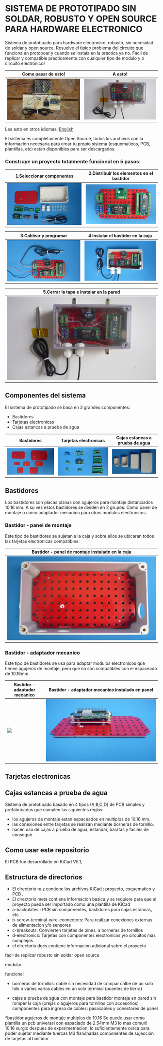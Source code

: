 
# SISTEMA DE PROTOTIPADO SIN SOLDAR, ROBUSTO Y OPEN SOURCE PARA HARDWARE ELECTRONICO

Sistema de prototipado para hardware electronico, robusto, sin necesidad de soldar y open source. Resuelve el tipico problema del circuito que funciona en protoboar y cuando se instala en la practica ya no. Facil de replicar y compatible practicamente con cualquier tipo de modulo y o circuito electronico!

Como pasar de esto!           |A esto!                            |
------------------------------|-----------------------------------|
![](/assets/img/protomess.jpg)|![](/assets/img/finishedinwall.jpg)|

Lea esto en otros idiomas: [English](../../README.md)

El sistema es completamente Open Source, todos los archivos con la informacion necesaria para crear tu propio sistema (esquematicos, PCB, plantillas, etc) estan disponibles para ser descargados.

### Construye un proyecto totalmente funcional en 5 pasos:

1.Seleccionar componentes      |2.Distribuir los elementos en el bastidor |
-------------------------------|-------------------------------------------|
![](/assets/img/components.jpg)|![](/assets/img/placedinbackplate.jpg)     |

3.Cablear y programar       |4.Instalar el bastidor en la caja |
-----------------------------|-----------------------------------|
![](/assets/img/allwired.jpg)|![](/assets/img/platefixed.jpg)    |

5.Cerrar la tapa e instalar en la pared  |
------------------------------------------|
![](/assets/img/installedwall.jpg)        |

## Componentes del sistema

El sistema de prototipado se basa en 3 grandes componentes:
* Bastidores
* Tarjetas electronicas
* Cajas estancas a prueba de agua

Bastidores                     | Tarjetas electronicas                 | Cajas estancas a prueba de agua       |
-------------------------------|---------------------------------------|---------------------------------------|
![](/a-backplates/assets/img/backplates.jpg)|![](/assets/img/electronicboards.jpg) |![](/assets/img/wpfenclosures.jpg) |

## Bastidores

Los bastidores son placas planas con agujeros para montaje distanciados 10.16 mm. A su vez estos bastidores se dividen en 2 grupos: Como panel de montaje o como adaptador mecanico para otros modulos electronicos.

### Bastidor - panel de montaje

Este tipo de bastidores se sujetan a la caja y sobre ellos se ubicaran todos las tarjetas electronicas compatibles.

Bastidor - panel de montaje instalado en la caja    | 
----------------------------------------------------|
![](/a-backplates/a01/assets/img/installedinbox.jpg)|


### Bastidor - adaptador mecanico

Este tipo de bastidores se usa para adaptar modulos electronicos que tienen agujeros de montaje, pero que no son compatibles con el espaceado de 10.16mm.

Bastidor - adaptador mecanico                        | Bastidor - adaptador mecanico instalado en panel     | 
-----------------------------------------------------|------------------------------------------------------|
![](/a-backplates/a03/assets/img/installedinbard.jpg)|![](/a-backplates/a03/assets/img/installedinpanel.jpg)|



## Tarjetas electronicas


## Cajas estancas a prueba de agua


Sistema de prototipado basado en 4 tipos (A,B,C,D) de PCB simples y prefabricados que cumplen las siguientes reglas:

* los agujeros de montaje estan espaceados en multiplos de 10.16 mm.
* las conexiones entre tarjetas se realizan mediante borneras de tornillo.
* hacen uso de cajas a prueba de agua, estandar, baratas y faciles de conseguir


## Como usar este repositorio

El PCB fue desarrollado en  KiCad V5.1,


## Estructura de directorios

* El directorio raiz contiene los archivos KiCad : proyecto, esquematico y PCB .
* El directorio meta contiene informacion basica y se requiere para que el proyecto pueda ser importado como una plantilla de KiCad 
* a-backplates :  PCB sin componentes, bastidores para cajas estancas, etc.
* b-screw-terminal-wire-connectors: Para realizar conexiones externas de alimentacion y/o sensores
* c-breakouts: Convierten tarjetas de pines, a borneras de tornillos
* d-electronics: Tarjetas con componentes electronicos y/o circuitos mas complejos
* el directorio docs contiene informacion adicional sobre el proyecto

facil de replicar
robusto
sin soldar
open source

modular

funcional


* borneras de tornillos:
cable sin necesidad de crimpar
calbe de un solo hilo o varios
varios cables en un solo terminal (puentes de tierra)

* cajas a prueba de agua
con montaje para bastidor
montaje en pared sin romper la caja (orejas o agujeros para tornillos con accesorios)
componentes para ingreso de cables: pasacables y conectores de panel

*bastidor  agujeros de montaje multiplos de 10.16
Se puede usar como plantilla un pcb universal con espaciado de 2.54mm
M3 lo mas comun!
10.16 surgio despues de experimetnacion, lo suficientemente cerca para poder sujetar mediante tuercas M3 flanchadas
componentes de sujeccion de tarjetas al bastidor

